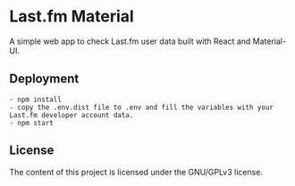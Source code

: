 # Last.fm Material

A simple web app to check Last.fm user data built with React and Material-UI.

## Deployment
```
- npm install
- copy the .env.dist file to .env and fill the variables with your Last.fm developer account data.
- npm start
```

## License
The content of this project is licensed under the GNU/GPLv3 license.